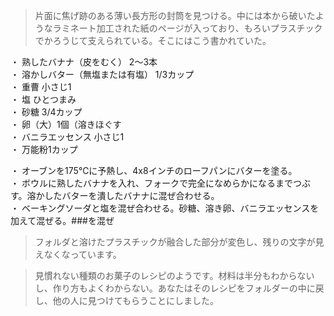 > 片面に焦げ跡のある薄い長方形の封筒を見つける。中には本から破いたようなラミネート加工された紙のページが入っており、もろいプラスチックでかろうじて支えられている。そこにはこう書かれていた。

・ 熟したバナナ（皮をむく） 2〜3本   
・ 溶かしバター（無塩または有塩） 1/3カップ  
・ 重曹 小さじ1  
・ 塩 ひとつまみ  
・ 砂糖 3/4カップ  
・ 卵（大）1個（溶きほぐす  
・ バニラエッセンス 小さじ1  
・ 万能粉1カップ

・ オーブンを175℃に予熱し、4x8インチのローフパンにバターを塗る。     
・ ボウルに熟したバナナを入れ、フォークで完全になめらかになるまでつぶす。溶かしたバターを潰したバナナに混ぜ合わせる。     
・ ベーキングソーダと塩を混ぜ合わせる。砂糖、溶き卵、バニラエッセンスを加えて混ぜる。###を混ぜ    

> フォルダと溶けたプラスチックが融合した部分が変色し、残りの文字が見えなくなっています。

> 見慣れない種類のお菓子のレシピのようです。材料は半分もわからないし、作り方もよくわからない。あなたはそのレシピをフォルダーの中に戻し、他の人に見つけてもらうことにしました。
